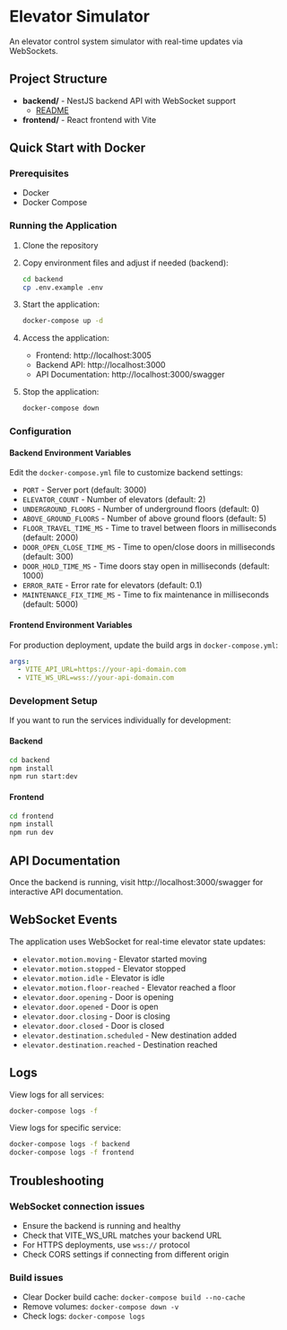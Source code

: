 # Elevator Simulator

An elevator control system simulator with real-time updates via WebSockets.

## Project Structure

- **backend/** - NestJS backend API with WebSocket support
  - [README](backend/README.md)
- **frontend/** - React frontend with Vite

## Quick Start with Docker

### Prerequisites

- Docker
- Docker Compose

### Running the Application

1. Clone the repository
2. Copy environment files and adjust if needed (backend):
   ```bash
   cd backend
   cp .env.example .env
   ```

3. Start the application:
   ```bash
   docker-compose up -d
   ```

4. Access the application:
   - Frontend: http://localhost:3005
   - Backend API: http://localhost:3000
   - API Documentation: http://localhost:3000/swagger

5. Stop the application:
   ```bash
   docker-compose down
   ```

### Configuration

#### Backend Environment Variables

Edit the `docker-compose.yml` file to customize backend settings:

- `PORT` - Server port (default: 3000)
- `ELEVATOR_COUNT` - Number of elevators (default: 2)
- `UNDERGROUND_FLOORS` - Number of underground floors (default: 0)
- `ABOVE_GROUND_FLOORS` - Number of above ground floors (default: 5)
- `FLOOR_TRAVEL_TIME_MS` - Time to travel between floors in milliseconds (default: 2000)
- `DOOR_OPEN_CLOSE_TIME_MS` - Time to open/close doors in milliseconds (default: 300)
- `DOOR_HOLD_TIME_MS` - Time doors stay open in milliseconds (default: 1000)
- `ERROR_RATE` - Error rate for elevators (default: 0.1)
- `MAINTENANCE_FIX_TIME_MS` - Time to fix maintenance in milliseconds (default: 5000)

#### Frontend Environment Variables

For production deployment, update the build args in `docker-compose.yml`:

```yaml
args:
  - VITE_API_URL=https://your-api-domain.com
  - VITE_WS_URL=wss://your-api-domain.com
```

### Development Setup

If you want to run the services individually for development:

#### Backend
```bash
cd backend
npm install
npm run start:dev
```

#### Frontend
```bash
cd frontend
npm install
npm run dev
```

## API Documentation

Once the backend is running, visit http://localhost:3000/swagger for interactive API documentation.

## WebSocket Events

The application uses WebSocket for real-time elevator state updates:

- `elevator.motion.moving` - Elevator started moving
- `elevator.motion.stopped` - Elevator stopped
- `elevator.motion.idle` - Elevator is idle
- `elevator.motion.floor-reached` - Elevator reached a floor
- `elevator.door.opening` - Door is opening
- `elevator.door.opened` - Door is open
- `elevator.door.closing` - Door is closing
- `elevator.door.closed` - Door is closed
- `elevator.destination.scheduled` - New destination added
- `elevator.destination.reached` - Destination reached


## Logs

View logs for all services:
```bash
docker-compose logs -f
```

View logs for specific service:
```bash
docker-compose logs -f backend
docker-compose logs -f frontend
```

## Troubleshooting

### WebSocket connection issues

- Ensure the backend is running and healthy
- Check that VITE_WS_URL matches your backend URL
- For HTTPS deployments, use `wss://` protocol
- Check CORS settings if connecting from different origin

### Build issues

- Clear Docker build cache: `docker-compose build --no-cache`
- Remove volumes: `docker-compose down -v`
- Check logs: `docker-compose logs`

